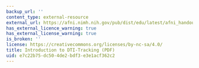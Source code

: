 ```yaml
---
backup_url: ''
content_type: external-resource
external_url: https://afni.nimh.nih.gov/pub/dist/edu/latest/afni_handouts/FATCAT_02_dti_tracking_intro.pdf
has_external_licence_warning: true
has_external_license_warning: true
is_broken: ''
license: https://creativecommons.org/licenses/by-nc-sa/4.0/
title: Introduction to DTI-Tracking (PDF)
uid: e7c22b75-dc50-4de2-bdf3-e3e1acf362c2
---
```

